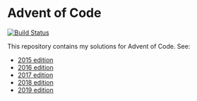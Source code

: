 # Advent of Code

[![Build Status](https://travis-ci.org/bertptrs/adventofcode.svg?branch=master)](https://travis-ci.org/bertptrs/adventofcode)

This repository contains my solutions for Advent of Code. See:

- [2015 edition](./2015)
- [2016 edition](./2016)
- [2017 edition](./2017)
- [2018 edition](./2018)
- [2019 edition](./2019)
